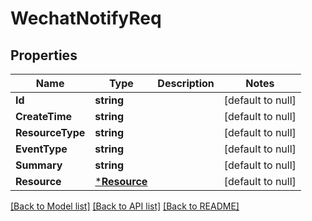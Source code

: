 # WechatNotifyReq

## Properties
Name | Type | Description | Notes
------------ | ------------- | ------------- | -------------
**Id** | **string** |  | [default to null]
**CreateTime** | **string** |  | [default to null]
**ResourceType** | **string** |  | [default to null]
**EventType** | **string** |  | [default to null]
**Summary** | **string** |  | [default to null]
**Resource** | [***Resource**](Resource.md) |  | [default to null]

[[Back to Model list]](../README.md#documentation-for-models) [[Back to API list]](../README.md#documentation-for-api-endpoints) [[Back to README]](../README.md)

